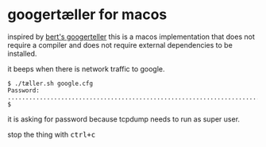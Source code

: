 # googertæller for macos

inspired by [bert's googerteller](https://github.com/berthubert/googerteller/) this is a macos implementation that does not require a compiler and does not require external dependencies to be installed.

it beeps when there is network traffic to google.


```
$ ./tæller.sh google.cfg
Password:
.........................................................................................
$

```

it is asking for password because tcpdump needs to run as super user.

stop the thing with <kbd>ctrl+c</kbd>
